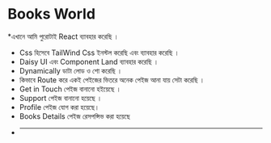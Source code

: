 # Books World


*এখানে আমি পুরোটাই React ব্যাবহার করেছি ।
* Css হিসেবে TailWind Css ইনস্টল করেছি এবং ব্যাবহার করেছি ।
* Daisy UI এবং Component Land ব্যাবহার করেছি ।
* Dynamically ডাটা লোড ও শো করেছি ।
* কিভাবে Route করে একই পেইজের ভিতরে অনেক পেইজ আনা যায় সেটা করেছি ।
* Get in Touch পেইজ বানানো হইয়েছে ।
* Support পেইজ বানানো হয়েছে ।
* Profile পেইজ যোগ করা হয়েছে।
* Books Details পেইজ রেসপন্সিভ করা হয়েছে
* ______________________________________________________________________________










